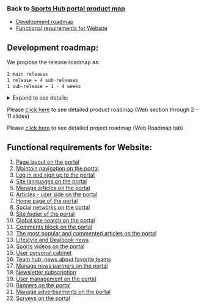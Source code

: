 ### Back to [Sports Hub portal product map](../../README.md#sports-hub-platform-details)

- [Development roadmap](#development-roadmap)
- [Functional requirements for Website](#functional-requirements-for-website)

## Development roadmap:

We propose the release roadmap as:

    2 main releases
    1 release = 4 sub-releases
    1 sub-release = 1 - 4 weeks

<details>
  <summary>Expand to see details:</summary>

![Web development roadmap](/web_application_features/images_files/web_releases.jpg)

</details>

Please [click here](https://docs.google.com/presentation/d/1a2WLbLiwcDXZJoMR6pjrTWYA0fsODkBm/edit#slide=id.p2) to see detailed product roadmap (Web section through 2 - 11 slides)


Please [click here](https://docs.google.com/spreadsheets/d/1FGr5xKmmvYVBvGZDizURiUfLX6oDd3LUTettR0hlZ_k/edit?usp=sharing) to see detailed project roadmap (Web Roadmap tab)


## Functional requirements for Website:

1. [Page layout on the portal](/web_application_features/project_layout/README.md)
2. [Maintain navigation on the portal](/web_application_features/maintain_navigation/README.md)
3. [Log in and sign up to the portal](/web_application_features/log_in_and_sign_up/README.md)
4. [Site languages on the portal](/web_application_features/site_languages/README.md)
5. [Manage articles on the portal](/web_application_features/manage_articles/README.md)
6. [Articles - user side on the portal](/web_application_features/articles_user_side/README.md)
7. [Home page of the portal](/web_application_features/home_page/README.md)
8. [Social networks on the portal](/web_application_features/social_networks/README.md)
9. [Site footer of the portal](/web_application_features/site_footer/README.md)
10. [Global site search on the portal](/web_application_features/global_site_search/README.md)
11. [Comments block on the portal](/web_application_features/comments/README.md)
12. [The most popular and commented articles on the portal](/web_application_features/most_popular_and_commented/README.md)
13. [Lifestyle and Dealbook news](/web_application_features/lifestyle_dealbook_news/README.md)
14. [Sports videos on the portal](/web_application_features/video_page/README.md)
15. [User personal cabinet](/web_application_features/user_profile_update/README.md)
16. [Team hub: news about favorite teams](/web_application_features/team_hub/README.md)
17. [Manage news partners on the portal](/web_application_features/manage_news_partners/README.md)
18. [Newsletter subscription](/web_application_features/newsletter_email/README.md)
19. [User management on the portal](/web_application_features/user_management/README.md)
20. [Banners on the portal](/web_application_features/banners/README.md)
21. [Manage advertisements on the portal](/web_application_features/manage_ads/README.md)
22. [Surveys on the portal](/web_application_features/surveys/README.md)
